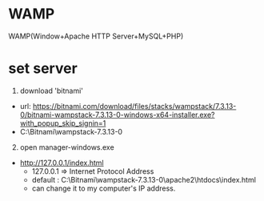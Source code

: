 # WAMP
WAMP(Window+Apache HTTP Server+MySQL+PHP)

# set server
1. download 'bitnami' 
- url: https://bitnami.com/download/files/stacks/wampstack/7.3.13-0/bitnami-wampstack-7.3.13-0-windows-x64-installer.exe?with_popup_skip_signin=1
- C:\Bitnami\wampstack-7.3.13-0
2. open manager-windows.exe

+ http://127.0.0.1/index.html
  + 127.0.0.1 => Internet Protocol Address
  + default : C:\Bitnami\wampstack-7.3.13-0\apache2\htdocs\index.html
  + can change it to my computer's IP address.  
